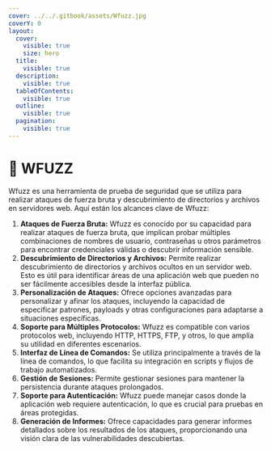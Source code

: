 ```yaml
---
cover: ../../.gitbook/assets/Wfuzz.jpg
coverY: 0
layout:
  cover:
    visible: true
    size: hero
  title:
    visible: true
  description:
    visible: true
  tableOfContents:
    visible: true
  outline:
    visible: true
  pagination:
    visible: true
---
```


# 🐙 WFUZZ

Wfuzz es una herramienta de prueba de seguridad que se utiliza para realizar ataques de fuerza bruta y descubrimiento de directorios y archivos en servidores web. Aquí están los alcances clave de Wfuzz:

1. **Ataques de Fuerza Bruta:** Wfuzz es conocido por su capacidad para realizar ataques de fuerza bruta, que implican probar múltiples combinaciones de nombres de usuario, contraseñas u otros parámetros para encontrar credenciales válidas o descubrir información sensible.
2. **Descubrimiento de Directorios y Archivos:** Permite realizar descubrimiento de directorios y archivos ocultos en un servidor web. Esto es útil para identificar áreas de una aplicación web que pueden no ser fácilmente accesibles desde la interfaz pública.
3. **Personalización de Ataques:** Ofrece opciones avanzadas para personalizar y afinar los ataques, incluyendo la capacidad de especificar patrones, payloads y otras configuraciones para adaptarse a situaciones específicas.
4. **Soporte para Múltiples Protocolos:** Wfuzz es compatible con varios protocolos web, incluyendo HTTP, HTTPS, FTP, y otros, lo que amplía su utilidad en diferentes escenarios.
5. **Interfaz de Línea de Comandos:** Se utiliza principalmente a través de la línea de comandos, lo que facilita su integración en scripts y flujos de trabajo automatizados.
6. **Gestión de Sesiones:** Permite gestionar sesiones para mantener la persistencia durante ataques prolongados.
7. **Soporte para Autenticación:** Wfuzz puede manejar casos donde la aplicación web requiere autenticación, lo que es crucial para pruebas en áreas protegidas.
8. **Generación de Informes:** Ofrece capacidades para generar informes detallados sobre los resultados de los ataques, proporcionando una visión clara de las vulnerabilidades descubiertas.
